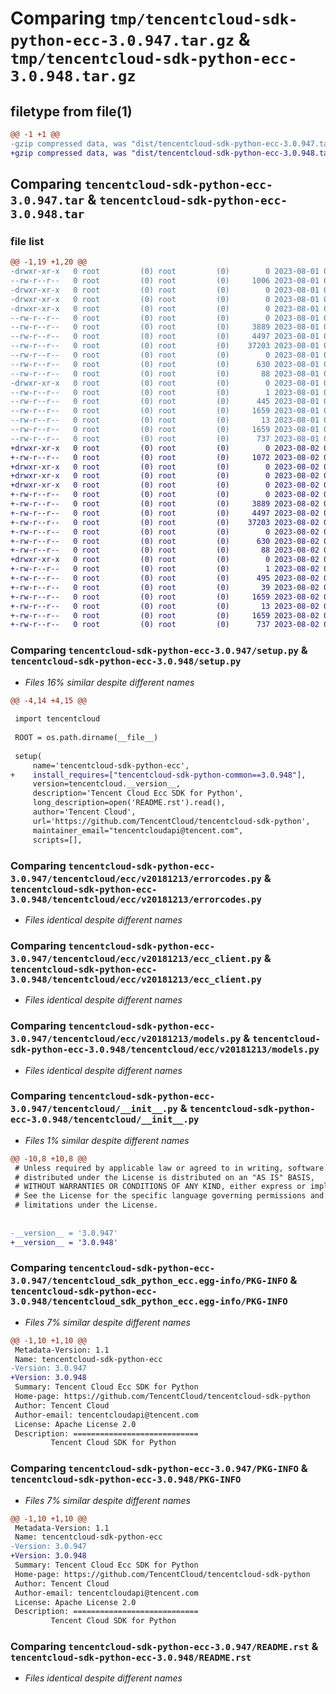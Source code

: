 # Comparing `tmp/tencentcloud-sdk-python-ecc-3.0.947.tar.gz` & `tmp/tencentcloud-sdk-python-ecc-3.0.948.tar.gz`

## filetype from file(1)

```diff
@@ -1 +1 @@
-gzip compressed data, was "dist/tencentcloud-sdk-python-ecc-3.0.947.tar", last modified: Tue Aug  1 00:36:41 2023, max compression
+gzip compressed data, was "dist/tencentcloud-sdk-python-ecc-3.0.948.tar", last modified: Wed Aug  2 00:29:12 2023, max compression
```

## Comparing `tencentcloud-sdk-python-ecc-3.0.947.tar` & `tencentcloud-sdk-python-ecc-3.0.948.tar`

### file list

```diff
@@ -1,19 +1,20 @@
-drwxr-xr-x   0 root         (0) root         (0)        0 2023-08-01 00:36:41.000000 tencentcloud-sdk-python-ecc-3.0.947/
--rw-r--r--   0 root         (0) root         (0)     1006 2023-08-01 00:36:41.000000 tencentcloud-sdk-python-ecc-3.0.947/setup.py
-drwxr-xr-x   0 root         (0) root         (0)        0 2023-08-01 00:36:41.000000 tencentcloud-sdk-python-ecc-3.0.947/tencentcloud/
-drwxr-xr-x   0 root         (0) root         (0)        0 2023-08-01 00:36:41.000000 tencentcloud-sdk-python-ecc-3.0.947/tencentcloud/ecc/
-drwxr-xr-x   0 root         (0) root         (0)        0 2023-08-01 00:36:41.000000 tencentcloud-sdk-python-ecc-3.0.947/tencentcloud/ecc/v20181213/
--rw-r--r--   0 root         (0) root         (0)        0 2023-08-01 00:36:41.000000 tencentcloud-sdk-python-ecc-3.0.947/tencentcloud/ecc/v20181213/__init__.py
--rw-r--r--   0 root         (0) root         (0)     3889 2023-08-01 00:36:41.000000 tencentcloud-sdk-python-ecc-3.0.947/tencentcloud/ecc/v20181213/errorcodes.py
--rw-r--r--   0 root         (0) root         (0)     4497 2023-08-01 00:36:41.000000 tencentcloud-sdk-python-ecc-3.0.947/tencentcloud/ecc/v20181213/ecc_client.py
--rw-r--r--   0 root         (0) root         (0)    37203 2023-08-01 00:36:41.000000 tencentcloud-sdk-python-ecc-3.0.947/tencentcloud/ecc/v20181213/models.py
--rw-r--r--   0 root         (0) root         (0)        0 2023-08-01 00:36:41.000000 tencentcloud-sdk-python-ecc-3.0.947/tencentcloud/ecc/__init__.py
--rw-r--r--   0 root         (0) root         (0)      630 2023-08-01 00:36:41.000000 tencentcloud-sdk-python-ecc-3.0.947/tencentcloud/__init__.py
--rw-r--r--   0 root         (0) root         (0)       88 2023-08-01 00:36:41.000000 tencentcloud-sdk-python-ecc-3.0.947/setup.cfg
-drwxr-xr-x   0 root         (0) root         (0)        0 2023-08-01 00:36:41.000000 tencentcloud-sdk-python-ecc-3.0.947/tencentcloud_sdk_python_ecc.egg-info/
--rw-r--r--   0 root         (0) root         (0)        1 2023-08-01 00:36:41.000000 tencentcloud-sdk-python-ecc-3.0.947/tencentcloud_sdk_python_ecc.egg-info/dependency_links.txt
--rw-r--r--   0 root         (0) root         (0)      445 2023-08-01 00:36:41.000000 tencentcloud-sdk-python-ecc-3.0.947/tencentcloud_sdk_python_ecc.egg-info/SOURCES.txt
--rw-r--r--   0 root         (0) root         (0)     1659 2023-08-01 00:36:41.000000 tencentcloud-sdk-python-ecc-3.0.947/tencentcloud_sdk_python_ecc.egg-info/PKG-INFO
--rw-r--r--   0 root         (0) root         (0)       13 2023-08-01 00:36:41.000000 tencentcloud-sdk-python-ecc-3.0.947/tencentcloud_sdk_python_ecc.egg-info/top_level.txt
--rw-r--r--   0 root         (0) root         (0)     1659 2023-08-01 00:36:41.000000 tencentcloud-sdk-python-ecc-3.0.947/PKG-INFO
--rw-r--r--   0 root         (0) root         (0)      737 2023-08-01 00:36:41.000000 tencentcloud-sdk-python-ecc-3.0.947/README.rst
+drwxr-xr-x   0 root         (0) root         (0)        0 2023-08-02 00:29:12.000000 tencentcloud-sdk-python-ecc-3.0.948/
+-rw-r--r--   0 root         (0) root         (0)     1072 2023-08-02 00:29:12.000000 tencentcloud-sdk-python-ecc-3.0.948/setup.py
+drwxr-xr-x   0 root         (0) root         (0)        0 2023-08-02 00:29:12.000000 tencentcloud-sdk-python-ecc-3.0.948/tencentcloud/
+drwxr-xr-x   0 root         (0) root         (0)        0 2023-08-02 00:29:12.000000 tencentcloud-sdk-python-ecc-3.0.948/tencentcloud/ecc/
+drwxr-xr-x   0 root         (0) root         (0)        0 2023-08-02 00:29:12.000000 tencentcloud-sdk-python-ecc-3.0.948/tencentcloud/ecc/v20181213/
+-rw-r--r--   0 root         (0) root         (0)        0 2023-08-02 00:29:12.000000 tencentcloud-sdk-python-ecc-3.0.948/tencentcloud/ecc/v20181213/__init__.py
+-rw-r--r--   0 root         (0) root         (0)     3889 2023-08-02 00:29:12.000000 tencentcloud-sdk-python-ecc-3.0.948/tencentcloud/ecc/v20181213/errorcodes.py
+-rw-r--r--   0 root         (0) root         (0)     4497 2023-08-02 00:29:12.000000 tencentcloud-sdk-python-ecc-3.0.948/tencentcloud/ecc/v20181213/ecc_client.py
+-rw-r--r--   0 root         (0) root         (0)    37203 2023-08-02 00:29:12.000000 tencentcloud-sdk-python-ecc-3.0.948/tencentcloud/ecc/v20181213/models.py
+-rw-r--r--   0 root         (0) root         (0)        0 2023-08-02 00:29:12.000000 tencentcloud-sdk-python-ecc-3.0.948/tencentcloud/ecc/__init__.py
+-rw-r--r--   0 root         (0) root         (0)      630 2023-08-02 00:29:12.000000 tencentcloud-sdk-python-ecc-3.0.948/tencentcloud/__init__.py
+-rw-r--r--   0 root         (0) root         (0)       88 2023-08-02 00:29:12.000000 tencentcloud-sdk-python-ecc-3.0.948/setup.cfg
+drwxr-xr-x   0 root         (0) root         (0)        0 2023-08-02 00:29:12.000000 tencentcloud-sdk-python-ecc-3.0.948/tencentcloud_sdk_python_ecc.egg-info/
+-rw-r--r--   0 root         (0) root         (0)        1 2023-08-02 00:29:12.000000 tencentcloud-sdk-python-ecc-3.0.948/tencentcloud_sdk_python_ecc.egg-info/dependency_links.txt
+-rw-r--r--   0 root         (0) root         (0)      495 2023-08-02 00:29:12.000000 tencentcloud-sdk-python-ecc-3.0.948/tencentcloud_sdk_python_ecc.egg-info/SOURCES.txt
+-rw-r--r--   0 root         (0) root         (0)       39 2023-08-02 00:29:12.000000 tencentcloud-sdk-python-ecc-3.0.948/tencentcloud_sdk_python_ecc.egg-info/requires.txt
+-rw-r--r--   0 root         (0) root         (0)     1659 2023-08-02 00:29:12.000000 tencentcloud-sdk-python-ecc-3.0.948/tencentcloud_sdk_python_ecc.egg-info/PKG-INFO
+-rw-r--r--   0 root         (0) root         (0)       13 2023-08-02 00:29:12.000000 tencentcloud-sdk-python-ecc-3.0.948/tencentcloud_sdk_python_ecc.egg-info/top_level.txt
+-rw-r--r--   0 root         (0) root         (0)     1659 2023-08-02 00:29:12.000000 tencentcloud-sdk-python-ecc-3.0.948/PKG-INFO
+-rw-r--r--   0 root         (0) root         (0)      737 2023-08-02 00:29:12.000000 tencentcloud-sdk-python-ecc-3.0.948/README.rst
```

### Comparing `tencentcloud-sdk-python-ecc-3.0.947/setup.py` & `tencentcloud-sdk-python-ecc-3.0.948/setup.py`

 * *Files 16% similar despite different names*

```diff
@@ -4,14 +4,15 @@
 
 import tencentcloud
 
 ROOT = os.path.dirname(__file__)
 
 setup(
     name='tencentcloud-sdk-python-ecc',
+    install_requires=["tencentcloud-sdk-python-common==3.0.948"],
     version=tencentcloud.__version__,
     description='Tencent Cloud Ecc SDK for Python',
     long_description=open('README.rst').read(),
     author='Tencent Cloud',
     url='https://github.com/TencentCloud/tencentcloud-sdk-python',
     maintainer_email="tencentcloudapi@tencent.com",
     scripts=[],
```

### Comparing `tencentcloud-sdk-python-ecc-3.0.947/tencentcloud/ecc/v20181213/errorcodes.py` & `tencentcloud-sdk-python-ecc-3.0.948/tencentcloud/ecc/v20181213/errorcodes.py`

 * *Files identical despite different names*

### Comparing `tencentcloud-sdk-python-ecc-3.0.947/tencentcloud/ecc/v20181213/ecc_client.py` & `tencentcloud-sdk-python-ecc-3.0.948/tencentcloud/ecc/v20181213/ecc_client.py`

 * *Files identical despite different names*

### Comparing `tencentcloud-sdk-python-ecc-3.0.947/tencentcloud/ecc/v20181213/models.py` & `tencentcloud-sdk-python-ecc-3.0.948/tencentcloud/ecc/v20181213/models.py`

 * *Files identical despite different names*

### Comparing `tencentcloud-sdk-python-ecc-3.0.947/tencentcloud/__init__.py` & `tencentcloud-sdk-python-ecc-3.0.948/tencentcloud/__init__.py`

 * *Files 1% similar despite different names*

```diff
@@ -10,8 +10,8 @@
 # Unless required by applicable law or agreed to in writing, software
 # distributed under the License is distributed on an "AS IS" BASIS,
 # WITHOUT WARRANTIES OR CONDITIONS OF ANY KIND, either express or implied.
 # See the License for the specific language governing permissions and
 # limitations under the License.
 
 
-__version__ = '3.0.947'
+__version__ = '3.0.948'
```

### Comparing `tencentcloud-sdk-python-ecc-3.0.947/tencentcloud_sdk_python_ecc.egg-info/PKG-INFO` & `tencentcloud-sdk-python-ecc-3.0.948/tencentcloud_sdk_python_ecc.egg-info/PKG-INFO`

 * *Files 7% similar despite different names*

```diff
@@ -1,10 +1,10 @@
 Metadata-Version: 1.1
 Name: tencentcloud-sdk-python-ecc
-Version: 3.0.947
+Version: 3.0.948
 Summary: Tencent Cloud Ecc SDK for Python
 Home-page: https://github.com/TencentCloud/tencentcloud-sdk-python
 Author: Tencent Cloud
 Author-email: tencentcloudapi@tencent.com
 License: Apache License 2.0
 Description: ============================
         Tencent Cloud SDK for Python
```

### Comparing `tencentcloud-sdk-python-ecc-3.0.947/PKG-INFO` & `tencentcloud-sdk-python-ecc-3.0.948/PKG-INFO`

 * *Files 7% similar despite different names*

```diff
@@ -1,10 +1,10 @@
 Metadata-Version: 1.1
 Name: tencentcloud-sdk-python-ecc
-Version: 3.0.947
+Version: 3.0.948
 Summary: Tencent Cloud Ecc SDK for Python
 Home-page: https://github.com/TencentCloud/tencentcloud-sdk-python
 Author: Tencent Cloud
 Author-email: tencentcloudapi@tencent.com
 License: Apache License 2.0
 Description: ============================
         Tencent Cloud SDK for Python
```

### Comparing `tencentcloud-sdk-python-ecc-3.0.947/README.rst` & `tencentcloud-sdk-python-ecc-3.0.948/README.rst`

 * *Files identical despite different names*

